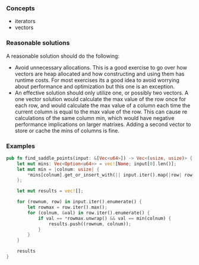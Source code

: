 ### Concepts

- iterators
- vectors

### Reasonable solutions

A reasonable solution should do the following:

- Avoid unnecessary allocations. This is a good exercise to go over how vectors
  are heap allocated and how constructing and using them has runtime costs.
  For most exercises its a good idea to avoid worrying about performance and
  optimization but this one is an exception.
- An effective solution should only utilize one, or possibly two vectors. A one
  vector solution would calculate the max value of the row once for each row,
  and would calculate the max value of a column each time the current column is
  equal to the max value of the row. This can cause re calculations of the same
  column min, which would have negative performance implications on larger
  matrixes. Adding a second vector to store or cache the mins of columns is
  fine.

### Examples

```rust
pub fn find_saddle_points(input: &[Vec<u64>]) -> Vec<(usize, usize)> {
    let mut mins: Vec<Option<u64>> = vec![None; input[0].len()];
    let mut min = |colnum: usize| {
        *mins[colnum].get_or_insert_with(|| input.iter().map(|row| row[colnum]).min().unwrap())
    };

    let mut results = vec![];

    for (rownum, row) in input.iter().enumerate() {
        let rowmax = row.iter().max();
        for (colnum, &val) in row.iter().enumerate() {
            if val == *rowmax.unwrap() && val == min(colnum) {
                results.push((rownum, colnum));
            }
        }
    }

    results
}
```
